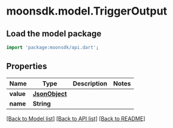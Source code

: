 # moonsdk.model.TriggerOutput

## Load the model package
```dart
import 'package:moonsdk/api.dart';
```

## Properties
Name | Type | Description | Notes
------------ | ------------- | ------------- | -------------
**value** | [**JsonObject**](.md) |  | 
**name** | **String** |  | 

[[Back to Model list]](../README.md#documentation-for-models) [[Back to API list]](../README.md#documentation-for-api-endpoints) [[Back to README]](../README.md)


